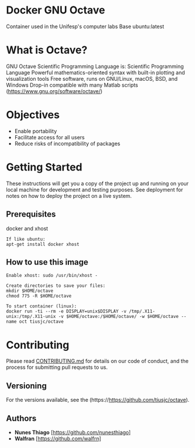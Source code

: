 # Docker GNU Octave 

Container used in the Unifesp's computer labs
Base ubuntu:latest

# What is Octave?

GNU Octave Scientific Programming Language is:
Scientific Programming Language
Powerful mathematics-oriented syntax with built-in plotting and visualization tools
Free software, runs on GNU/Linux, macOS, BSD, and Windows
Drop-in compatible with many Matlab scripts
(https://www.gnu.org/software/octave/)

# Objectives

* Enable portability
* Facilitate access for all users
* Reduce risks of incompatibility of packages 

# Getting Started

These instructions will get you a copy of the project up and running on your local machine for development and testing purposes. 
See deployment for notes on how to deploy the project on a live system.

## Prerequisites

docker and xhost

```
If like ubuntu:
apt-get install docker xhost
```
## How to use this image
```
Enable xhost: sudo /usr/bin/xhost -

Create directories to save your files:
mkdir $HOME/octave
chmod 775 -R $HOME/octave
```
```
To start container (linux):
docker run -ti --rm -e DISPLAY=unix$DISPLAY -v /tmp/.X11-unix:/tmp/.X11-unix -v $HOME/octave:/$HOME/octave/ -w $HOME/octave --name oct tiusjc/octave
```
# Contributing

Please read [CONTRIBUTING.md](https://gist.github.com/PurpleBooth/b24679402957c63ec426) for details on our code of conduct, and the process for submitting pull requests to us.

## Versioning

For the versions available, see the (https://https://github.com/tiusjc/octave). 

## Authors

* **Nunes Thiago** [https://github.com/nunesthiago]
* **Walfran** [https://github.com/walfrn]

